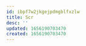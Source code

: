 ```yaml
---
id: ibpf7w2jkgejpdmgblfxzlw
title: Scr
desc: ''
updated: 1656190703470
created: 1656190703470
---
```


